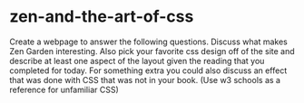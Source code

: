 # zen-and-the-art-of-css
Create a webpage to answer the following questions. Discuss what makes Zen Garden interesting. Also pick your favorite css design off of the site and describe at least one aspect of the layout given the reading that you completed for today. For something extra you could also discuss an effect that was done with CSS that was not in your book. (Use w3 schools as a reference for unfamiliar CSS)
